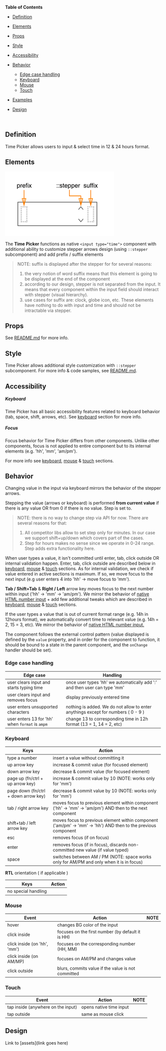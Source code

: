 **Table of Contents**

- [Definition](#definition)

- [Elements](#elements)

- [Props](#props)

- [Style](#style)

- [Accessibility](#accessibility)

- [Behavior](#behavior)

  - [Edge case handling](edge_case_handling)
  - [Keyboard](#keyboard)
  - [Mouse](#mouse)
  - [Touch](#touch)

- [Examples](#examples)

- [Design](#design)

  ​

## Definition

Time Picker allows users to input & select time in 12 & 24 hours format. 



## Elements



![elements](./assets/elements.png)



The **Time Picker** functions as native  `<input type="time">` component with additional ability to customize stepper arrows design (using `::stepper` subcomponent) and add prefix / suffix elements 

> NOTE: suffix is displayed after the stepper for for several reasons:
>
> 1. the very notion of word suffix means that this element is going to be displayed at the end of the component
> 2. according to our design, stepper is not separated from the input. It means that every component within the input field should interact with stepper (visual hierarchy). 
> 3. use cases for suffix are: clock, globe icon, etc. These elements have nothing to do with input and time and should not be intractable via stepper. 



## Props

See [README.md](./README.md) for more info. 



## Style

Time Picker allows additional style customization with  `::stepper` subcomponent. 
For more info & code samples, see [README.md](./README.md). 



## Accessibility

##### Keyboard

Time Picker has all basic accessibility features related to keyboard behavior (tab, space, shift, arrows, etc).
See [keyboard](#keyboard) section for more info. 

##### Focus

Focus behavior for Time Picker differs from other components. Unlike other components, focus is not applied to entire component but to its internal elements (e.g. 'hh', 'mm', 'am/pm'). 

For more info see [keyboard](#keyboard),  [mouse](#mouse) & [touch](#touch) sections. 



## Behavior

Changing value in the input via keyboard mirrors the behavior of the stepper arrows.

Stepping the value (arrows or keyboard) is performed **from current value** if there is any value OR from 0 if there is no value. Step is set to. 


> NOTE: there is no way to change step via API for now. There are several reasons for that:
>
> 1. All competitor libs allow to set step only for minutes. In our case we support shift+up/down which covers part of the cases. 
> 2. Step for hours makes no sense since we operate in 0-24 range. Step adds extra functionality here.  

When user types a value, it isn't committed until enter, tab, click outside OR internal validation happen.  Enter, tab, click outside are described below in [keyboard](#keyboard), [mouse](#mouse) & [touch](#touch) sections. As for internal validation, we check if value entered in active sections is maximum. If so, we move focus to the next input (e.g user enters 4 into 'hh' -> move focus to 'mm').

**Tab / Shift+Tab** & **Right / Left** arrow key moves focus to the next number within input ('hh' -> 'mm' -> 'am/pm'). We mirror the behavior of [native HTML number input](https://www.w3schools.com/html/tryit.asp?filename=tryhtml_input_time) + add few additional tweaks which are described in [keyboard](#keyboard), [mouse](#mouse) & [touch](#touch) sections.

If the user types a value that is out of current format range (e.g. 14h in 12hours format), we automatically convert time to relevant value (e.g. 14h = 2, 15 = 3, etc).
We mirror the behavior of [native HTML number input.](https://www.w3schools.com/html/tryit.asp?filename=tryhtml_input_time)

The component follows the external control pattern (value displayed is defined by the `value` property, and in order for the component to function, it should be bound to a state in the parent component, and the `onChange` handler should be set).



### Edge case handling

| Edge case                                | Handling                                 |
| ---------------------------------------- | ---------------------------------------- |
| user clears input and starts typing time | once user types 'hh' we automatically add ':' and then user can type 'mm' |
| user clears input and removes focus      | display previously entered time          |
| user enters unsupported characters       | nothing is added. We do not allow to enter anythings except for numbers ( 0 - 9 ) |
| user enters 13 for 'hh' when `format` is `ampm` | change 13 to corresponding time in 12h format (13 = 1, 14 = 2, etc) |



### Keyboard

| Keys                       | Action                                   |
| -------------------------- | ---------------------------------------- |
| type a number              | insert a value without committing it     |
| up arrow key               | increase & commit value (for focused element) |
| down arrow key             | decrease & commit value (for focused element) |
| page up (fn/ctrl + up arrow key)| increase & commit value by 10 (NOTE: works only for 'mm') |
| page down (fn/ctrl + down arrow key)| decrease & commit value by 10 (NOTE: works only for 'mm') |
| tab / right arrow key      | moves focus to previous element within component ('hh' -> 'mm' -> 'am/pm') AND then to the next component |
| shift+tab / left arrow key | moves focus to previous element within component ('am/pm' -> 'mm' -> 'hh') AND then to the previous component |
| esc                        | removes focus (if on focus)              |
| enter                      | removes focus (if in focus), discards non-committed new value (if value typed) |
| space                      | switches between AM / PM (NOTE: space works only for AM/PM and only when it is in focus) |

**RTL** orientation ( if applicable )

| Keys                | Action |
| ------------------- | ------ |
| no special handling |        |



### Mouse

| Event                        | Action                                   | NOTE |
| ---------------------------- | ---------------------------------------- | ---- |
| hover                        | changes BG color of the input            |      |
| click inside                 | focuses on the first number (by default it is HH) |      |
| click inside (on 'hh', 'mm') | focuses on the corresponding number (HH, MM) |      |
| click inside (on AM/MP)      | focuses on AM/PM and changes value       |      |
| click outside                | blurs, commits value if the value is not committed |      |



### Touch 

| Event                              | Action                  | NOTE |
| ---------------------------------- | ----------------------- | ---- |
| tap inside (anywhere on the input) | opens native time input |      |
| tap outside                        | same as mouse click     |      |



## Design

Link to [assets](link goes here)
